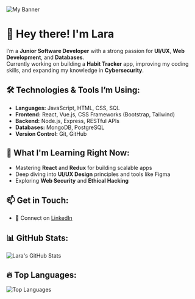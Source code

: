![My Banner](https://path_to_your_image.com/banner.png)

# 👋 Hey there! I'm Lara

I’m a **Junior Software Developer** with a strong passion for **UI/UX**, **Web Development**, and **Databases**.  
Currently working on building a **Habit Tracker** app, improving my coding skills, and expanding my knowledge in **Cybersecurity**.

## 🛠️ Technologies & Tools I’m Using:
- **Languages:** JavaScript, HTML, CSS, SQL
- **Frontend:** React, Vue.js, CSS Frameworks (Bootstrap, Tailwind)
- **Backend:** Node.js, Express, RESTful APIs
- **Databases:** MongoDB, PostgreSQL
- **Version Control:** Git, GitHub

## 🔭 What I'm Learning Right Now:
- Mastering **React** and **Redux** for building scalable apps
- Deep diving into **UI/UX Design** principles and tools like Figma
- Exploring **Web Security** and **Ethical Hacking**


## 📫 Get in Touch:
- 💼 Connect on [LinkedIn](https://www.linkedin.com/in/lara-yassine-922704218/)

## 📊 GitHub Stats:
![Lara's GitHub Stats](https://github-readme-stats.vercel.app/api?username=lara-dev&show_icons=true&count_private=true&hide=prs&theme=github_dark)

## 🔥 Top Languages:
![Top Languages](https://github-readme-stats.vercel.app/api/top-langs/?username=lara-dev&layout=compact&langs_count=6&theme=github_dark)
